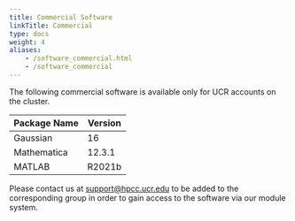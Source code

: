 ```yaml
---
title: Commercial Software
linkTitle: Commercial
type: docs
weight: 4
aliases:
    - /software_commercial.html
    - /software_commercial
---
```


The following commercial software is available only for UCR accounts on the cluster.

| Package Name | Version |
| --- | --- |
| Gaussian | 16 |
| Mathematica | 12.3.1 |
| MATLAB | R2021b |

Please contact us at support@hpcc.ucr.edu to be added to the corresponding group in order to gain access to the software via our module system.
